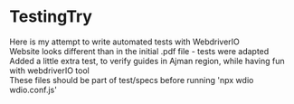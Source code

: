 # TestingTry 
Here is my attempt to write automated tests with WebdriverIO \
Website looks different than in the initial .pdf file - tests were adapted \
Added a little extra test, to verify guides in Ajman region, while having fun with webdriverIO tool \
These files should be part of test/specs before running 'npx wdio wdio.conf.js' 
